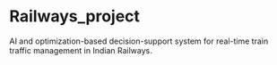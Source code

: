 # Railways_project
AI and optimization-based decision-support system for real-time train traffic management in Indian Railways.
